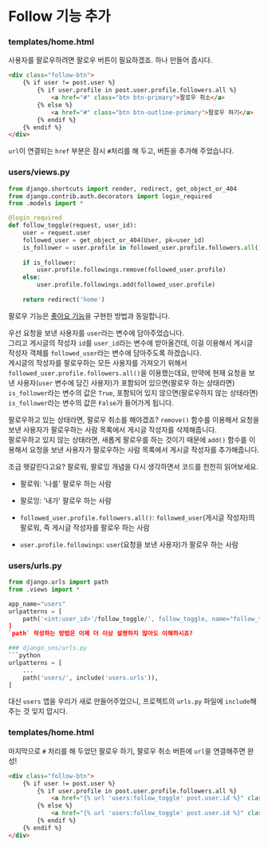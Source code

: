 # Follow 기능 추가  
### templates/home.html  
사용자를 팔로우하려면 팔로우 버튼이 필요하겠죠. 하나 만들어 줍시다.  
```html
<div class="follow-btn">
    {% if user != post.user %}
        {% if user.profile in post.user.profile.followers.all %}
            <a href="#" class="btn btn-primary">팔로우 취소</a>
        {% else %}
            <a href="#" class="btn btn-outline-primary">팔로우 하기</a>
        {% endif %}
    {% endif %}
</div>
```
`url`이 연결되는 `href` 부분은 잠시 `#`처리를 해 두고, 버튼을 추가해 주었습니다.  

### users/views.py  
```python
from django.shortcuts import render, redirect, get_object_or_404
from django.contrib.auth.decorators import login_required
from .models import *

@login_required
def follow_toggle(request, user_id):
    user = request.user
    followed_user = get_object_or_404(User, pk=user_id)
    is_follower = user.profile in followed_user.profile.followers.all()
    
    if is_follower:
        user.profile.followings.remove(followed_user.profile)
    else:
        user.profile.followings.add(followed_user.profile)
        
    return redirect('home')
```
팔로우 기능은 [좋아요 기능](https://github.com/JuYeong0413/2020-dongguk-likelion/blob/master/2nd-semester/week-01/02-like-function.md#%EB%B0%A9%EB%B2%95-1)을 구현한 방법과 동일합니다.  

우선 요청을 보낸 사용자를 `user`라는 변수에 담아주었습니다.  
그리고 게시글의 작성자 `id`를 `user_id`라는 변수에 받아올건데, 이걸 이용해서 게시글 작성자 객체를 `followed_user`라는 변수에 담아주도록 하겠습니다.  
게시글의 작성자를 팔로우하는 모든 사용자를 가져오기 위해서 `followed_user.profile.followers.all()`을 이용했는데요, 만약에 현재 요청을 보낸 사용자(`user` 변수에 담긴 사용자)가 포함되어 있으면(팔로우 하는 상태라면) `is_follower`라는 변수의 값은 `True`, 포함되어 있지 않으면(팔로우하지 않는 상태라면) `is_follower`라는 변수의 값은 `False`가 들어가게 됩니다.  

팔로우하고 있는 상태라면, 팔로우 취소를 해야겠죠? `remove()` 함수를 이용해서 요청을 보낸 사용자가 팔로우하는 사람 목록에서 게시글 작성자를 삭제해줍니다.  
팔로우하고 있지 않는 상태라면, 새롭게 팔로우를 하는 것이기 때문에 `add()` 함수를 이용해서 요청을 보낸 사용자가 팔로우하는 사람 목록에서 게시글 작성자를 추가해줍니다.  

조금 헷갈린다고요? 팔로워, 팔로잉 개념을 다시 생각하면서 코드를 천천히 읽어보세요.  
- 팔로워: '나를' 팔로우 하는 사람
- 팔로잉: '내가' 팔로우 하는 사람

- `followed_user.profile.followers.all()`: `followed_user`(게시글 작성자)의 팔로워, 즉 게시글 작성자를 팔로우 하는 사람  
- `user.profile.followings`: `user`(요청을 보낸 사용자)가 팔로우 하는 사람  

### users/urls.py  
```python
from django.urls import path
from .views import *

app_name="users"
urlpatterns = [
    path('<int:user_id>'/follow_toggle/', follow_toggle, name="follow_toggle"),
]
`path` 작성하는 방법은 이제 더 이상 설명하지 않아도 이해하시죠?  

### django_sns/urls.py  
```python
urlpatterns = [
    ...
    path('users/', include('users.urls')),
]
```
대신 `users` 앱을 우리가 새로 만들어주었으니, 프로젝트의 `urls.py` 파일에 `include`해 주는 것 잊지 맙시다.  

### templates/home.html  
마지막으로 `#` 처리를 해 두었던 팔로우 하기, 팔로우 취소 버튼에 `url`을 연결해주면 완성!    
```html
<div class="follow-btn">
    {% if user != post.user %}
        {% if user.profile in post.user.profile.followers.all %}
            <a href="{% url 'users:follow_toggle' post.user.id %}" class="btn btn-primary">팔로우 취소</a>
        {% else %}
            <a href="{% url 'users:follow_toggle' post.user.id %}" class="btn btn-outline-primary">팔로우 하기</a>
        {% endif %}
    {% endif %}
</div>
```

